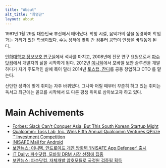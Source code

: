 ```yaml
---
title: "About"
alt_title: "최영근"
layout: about
---
```


1981년 1월 29일 대한민국 부산에서 태어났다. 학창 시절, 음악가의 삶을 동경하며 학업과는 거리가 있던 학생이었다. 수능 성적에 맞춰 간 컴퓨터 공학이 인생을 바꿔놓게 된다. 

[인하대학교 정보보호 연구실](https://seclab.inha.ac.kr)에서 석사를 마치고, 2008년에 전문 연구 요원으로서 [파수닷컴](https://fasoo.com)에서 개발자의 삶을 시작하게 된다. 2012년 [이니텍](https://initech.com)에서 모바일 보안 솔루션을 개발하다가 자기 주도적인 삶에 목이 말라 2014년 [토스랩, 잔디](https://www.jandi.com)를 공동 창업하고 CTO 를 맡는다.

산만한 성격에 맞게 취미는 자주 바뀌었다. 그나마 어릴 때부터 꾸준히 하고 있는 취미는 독서고 최근에는 골프를 시작해서 또 다른 평생 취미로 삼아보고자 하고 있다.

# Main Achivements
- [Forbes: Slack Can't Conquer Asia, But This South Korean Startup Might](https://www.forbes.com/sites/elaineramirez/2017/03/22/slack-cant-conquer-asia-but-this-south-korean-startup-might/#e07a78d2ad2b)
- [Qualcomm: Toss Lab, Inc. Wins Fifth Annual Qualcomm Ventures QPrize ™ Investment Competition](https://www.qualcomm.com/news/releases/2015/09/10/toss-lab-inc-wins-fifth-annual-qualcomm-ventures-qprize-investment)
- [INISAFE Mail for Android](https://www.initech.com/html/sub/solu/solu_mail.html)
- [보안뉴스: 이니텍, 안드로이드 개인 방화벽 ‘INISAFE App Defenser’ 출시](https://www.boannews.com/media/view.asp?idx=35138&kind=0)
- [IT Daily: 파수닷컴, 모바일 DRM 시장 선점에 집중](http://www.itdaily.kr/news/articleView.html?idxno=25604)
- [보안뉴스: 파수닷컴, 자체개발 암호모듈로 국정원 검증필 획득](https://www.boannews.com/media/view.asp?idx=18332)
